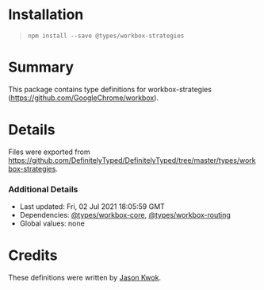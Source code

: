 # Installation
> `npm install --save @types/workbox-strategies`

# Summary
This package contains type definitions for workbox-strategies (https://github.com/GoogleChrome/workbox).

# Details
Files were exported from https://github.com/DefinitelyTyped/DefinitelyTyped/tree/master/types/workbox-strategies.

### Additional Details
 * Last updated: Fri, 02 Jul 2021 18:05:59 GMT
 * Dependencies: [@types/workbox-core](https://npmjs.com/package/@types/workbox-core), [@types/workbox-routing](https://npmjs.com/package/@types/workbox-routing)
 * Global values: none

# Credits
These definitions were written by [Jason Kwok](https://github.com/JasonHK).
